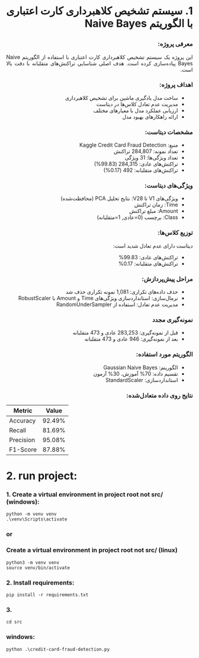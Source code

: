 # <p dir="rtl" align="justify">1. سیستم تشخیص کلاهبرداری کارت اعتباری با الگوریتم Naive Bayes</p>

### <p dir="rtl" align="justify">معرفی پروژه:</p>
<p dir="rtl" align="justify">این پروژه یک سیستم تشخیص کلاهبرداری کارت اعتباری با استفاده از الگوریتم Naive Bayes پیاده‌سازی کرده است. هدف اصلی شناسایی تراکنش‌های متقلبانه با دقت بالا است.</p>

### <p dir="rtl" align="justify">اهداف پروژه:</p>
<ul dir="rtl" align="justify">
   <li> ساخت مدل یادگیری ماشین برای تشخیص کلاهبرداری</li>
   <li> مدیریت عدم تعادل کلاس‌ها در دیتاست</li>
   <li> ارزیابی عملکرد مدل با معیارهای مختلف</li>
   <li> ارائه راهکارهای بهبود مدل</li>
</ul>

### <p dir="rtl" align="justify">مشخصات دیتاست:</p>
<ul dir="rtl" align="justify">
   <li>منبع: Kaggle Credit Card Fraud Detection</li>
   <li>تعداد نمونه: 284,807 تراکنش</li>
   <li>تعداد ویژگی‌ها: 31 ویژگی</li>
   <li>تراکنش‌های عادی: 284,315 (99.83%)</li>
   <li>تراکنش‌های متقلبانه: 492 (0.17%)</li>
</ul>

### <p dir="rtl" align="justify">ویژگی‌های دیتاست:</p>
<ul dir="rtl" align="justify">
   <li>ویژگی‌های V1 تا V28: نتایج تحلیل PCA (محافظت‌شده)</li>
   <li>Time: زمان تراکنش</li>
   <li>Amount: مبلغ تراکنش</li>
   <li>Class: برچسب (0=عادی, 1=متقلبانه)</li>
</ul>


### <p dir="rtl" align="justify">توزیع کلاس‌ها:</p>
<p dir="rtl" align="justify">دیتاست دارای عدم تعادل شدید است:</p>
<ul dir="rtl" align="justify">
   <li>تراکنش‌های عادی: 99.83%</li>
   <li>تراکنش‌های متقلبانه: 0.17%</li>
</ul>

### <p dir="rtl" align="justify">مراحل پیش‌پردازش:</p>
<ul dir="rtl" align="justify">
   <li>حذف داده‌های تکراری: 1,081 نمونه تکراری حذف شد</li>
   <li>نرمال‌سازی: استانداردسازی ویژگی‌های Time و Amount با RobustScaler</li>
   <li>مدیریت عدم تعادل: استفاده از RandomUnderSampler</li>
</ul>

### <p dir="rtl" align="justify">نمونه‌گیری مجدد</p>
<ul dir="rtl" align="justify">
   <li>قبل از نمونه‌گیری: 283,253 عادی و 473 متقلبانه</li>
   <li>بعد از نمونه‌گیری: 946 عادی و 473 متقلبانه</li>
</ul>

### <p dir="rtl" align="justify">الگوریتم مورد استفاده:</p>
<ul dir="rtl" align="justify">
   <li>الگوریتم: Gaussian Naive Bayes</li>
   <li>تقسیم داده: 70% آموزش، 30% آزمون</li>
   <li>استانداردسازی: StandardScaler</li>
</ul>

### <p dir="rtl" align="justify">نتایج روی داده متعادل‌شده:</p>

| Metric | Value |
|--------|-------|
| Accuracy | 92.49% |
| Recall | 81.69% |
| Precision | 95.08% |
| F1-Score | 87.88% |

# 2. run project:
### 1. Create a virtual environment in project root not src/ (windows):
```
python -m venv venv
.\venv\Scripts\activate
```

### or
### Create a virtual environment in project root not src/ (linux)
```
python3 -m venv venv
source venv/bin/activate
```

### 2. Install requirements:
```
pip install -r requirements.txt
```

### 3. 
```
cd src
```
### windows:
```
python .\credit-card-fraud-detection.py
```
